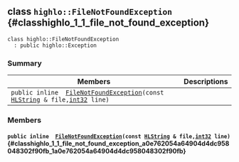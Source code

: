 ## class `highlo::FileNotFoundException` {#classhighlo_1_1_file_not_found_exception}

```
class highlo::FileNotFoundException
  : public highlo::Exception
```

### Summary

 Members                        | Descriptions                                
--------------------------------|---------------------------------------------
`public inline  `[`FileNotFoundException`](#classhighlo_1_1_file_not_found_exception_a0e762054a64904d4dc958048302f90fb_1a0e762054a64904d4dc958048302f90fb)`(const `[`HLString`](docs-api/api-highlo.md#namespacehighlo_aae9b5b2474b992680f5555779f4bd538_1aae9b5b2474b992680f5555779f4bd538)` & file,`[`int32`](#_base_types_8h_a43d43196463bde49cb067f5c20ab8481_1a43d43196463bde49cb067f5c20ab8481)` line)` | 

### Members

#### `public inline  `[`FileNotFoundException`](#classhighlo_1_1_file_not_found_exception_a0e762054a64904d4dc958048302f90fb_1a0e762054a64904d4dc958048302f90fb)`(const `[`HLString`](docs-api/api-highlo.md#namespacehighlo_aae9b5b2474b992680f5555779f4bd538_1aae9b5b2474b992680f5555779f4bd538)` & file,`[`int32`](#_base_types_8h_a43d43196463bde49cb067f5c20ab8481_1a43d43196463bde49cb067f5c20ab8481)` line)` {#classhighlo_1_1_file_not_found_exception_a0e762054a64904d4dc958048302f90fb_1a0e762054a64904d4dc958048302f90fb}

